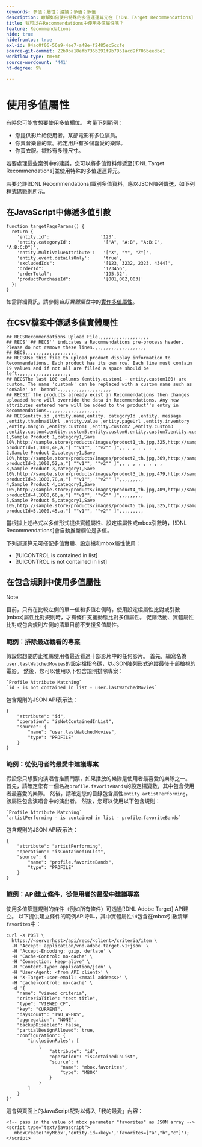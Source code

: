```yaml
---
keywords: 多值；屬性；建議；多值；多值
description: 瞭解如何使用特殊的多值運運算元在 [!DNL Target Recommendations] 中處理多值欄位。
title: 我可以在Recommendations中使用多值屬性嗎？
feature: Recommendations
hide: true
hidefromtoc: true
exl-id: 94ac0f06-56e9-4ee7-a48e-f2485ec5ccfe
source-git-commit: 22b0ba18efb736b291f9b7951acd9f706beedbe1
workflow-type: tm+mt
source-wordcount: '441'
ht-degree: 9%

---
```


# 使用多值屬性

有時您可能會想要使用多值欄位。  考量下列範例：

* 您提供影片給使用者。某部電影有多位演員。
* 你賣音樂會的票。給定用戶有多個喜愛的樂隊。
* 你賣衣服。襯衫有多種尺寸。

若要處理這些案例中的建議，您可以將多值資料傳遞至[!DNL Target Recommendations]並使用特殊的多值運運算元。

若要允許[!DNL Recommendations]識別多值資料，應以JSON陣列傳送，如下列程式碼範例所示。

## 在JavaScript中傳遞多值引數

```
function targetPageParams() { 
  return { 
    'entity.id':                   '123', 
    'entity.categoryId':            '["A", "A:B", "A:B:C", "A:B:C:D"]',        
    'entity.MultiValueAttribute':   '["X", "Y", "Z"]', 
    'entity.event.detailsOnly':     'true', 
    'excludedIds":                  '[123, 3232, 2323, 4344]', 
    'orderId":                      '123456', 
    'orderTotal":                   '195.32', 
    'productPurchaseId":            '[001,002,003]' 
  }; 
}
```

如需詳細資訊，請參閱&#x200B;*自訂實體屬性*&#x200B;中的[實作多值屬性](/help/main/c-recommendations/c-products/custom-entity-attributes.md#section_80FEFE49E8AF415D99B739AA3CBA2A14)。

## 在CSV檔案中傳遞多值實體屬性

```
## RECSRecommendations Upload File,,,,,,,,,,,,,,,,,,,
## RECS''## RECS'' indicates a Recommendations pre-process header. Please do not remove these lines.,,,,,,,,,,,,,,,,,,,
## RECS,,,,,,,,,,,,,,,,,,,
## RECSUse this file to upload product display information to Recommendations. Each product has its own row. Each line must contain 19 values and if not all are filled a space should be left.,,,,,,,,,,,,,,,,,,,
## RECSThe last 100 columns (entity.custom1 - entity.custom100) are custom. The name 'customN' can be replaced with a custom name such as 'onSale' or 'brand'.,,,,,,,,,,,,,,,,,,,
## RECSIf the products already exist in Recommendations then changes uploaded here will override the data in Recommendations. Any new attributes entered here will be added to the product''s entry in Recommendations.,,,,,,,,,,,,,,,,,,,
## RECSentity.id ,entity.name,entity. categoryId ,entity. message ,entity.thumbnailUrl ,entity.value ,entity.pageUrl ,entity.inventory ,entity.margin ,entity.custom1 ,entity.custom2 ,entity.custom3 ,entity.custom4,entity.custom5,entity.custom6,entity.custom7,entity.custom8,entity.custom9,entity.custom10,
1,Sample Product 1,category1,Save 10%,http://sample.store/products/images/product1_th.jpg,325,http://sample.store/products/product_detail.jsp?productId=1,1000,48,a,"[ ""v1"", ""v2"" ]",, , , , , , , ,
2,Sample Product 2,category1,Save 10%,http://sample.store/products/images/product2_th.jpg,369,http://sample.store/products/product_detail.jsp?productId=2,1000,52,a,"[ ""v1"", ""v2"" ]",, , , , , , , ,
3,Sample Product 3,category1,Save 10%,http://sample.store/products/images/product3_th.jpg,479,http://sample.store/products/product_detail.jsp?productId=3,1000,78,a,"[ ""v1"", ""v2"" ]",,,,,,,,,
4,Sample Product 4,category1,Save 10%,http://sample.store/products/images/product4_th.jpg,409,http://sample.store/products/product_detail.jsp?productId=4,1000,66,a,"[ ""v1"", ""v2"" ]",,,,,,,,,
5,Sample Product 5,category1,Save 10%,http://sample.store/products/images/product5_th.jpg,325,http://sample.store/products/product_detail.jsp?productId=5,1000,45,a,"[ ""v1"", ""v2"" ]",,,,,,,,, 
```

當根據上述格式以多值形式提供實體屬性、設定檔屬性或mbox引數時，[!DNL Recommendations]會自動推斷欄位是多值。

下列運運算元可搭配多值實體、設定檔和mbox屬性使用：

* [!UICONTROL is contained in list]
* [!UICONTROL is not contained in list]

## 在包含規則中使用多值屬性

>[!NOTE]
>
>目前，只有在比較左側的單一值和多值右側時，使用設定檔屬性比對或引數(mbox)屬性比對規則時，才有條件支援動態比對多值屬性。 促銷活動、實體屬性比對或包含規則左側的清單目前不支援多值屬性。

### 範例：排除最近觀看的專案

假設您想要防止推薦使用者最近看過十部影片中的任何影片。 首先，編寫名為`user.lastWatchedMovies`的設定檔指令碼，以JSON陣列形式追蹤最後十部檢視的電影。 然後，您可以使用以下包含規則排除專案：

```
`Profile Attribute Matching`
`id - is not contained in list - user.lastWatchedMovies`
```

包含規則的JSON API表示法：

```
{
    "attribute": "id",
    "operation": "isNotContainedInList",
    "source": {
        "name": "user.lastWatchedMovies",
        "type": "PROFILE"
    }
} 
```

### 範例：從使用者的最愛中建議專案

假設您只想要向演唱會推薦門票，如果播放的樂隊是使用者最喜愛的樂隊之一。 首先，請確定您有一個名為`profile.favoriteBands`的設定檔變數，其中包含使用者最喜愛的樂隊。 然後，請確定您的目錄包含屬性`entity.artistPerforming`，該屬性包含演唱會中的演出者。 然後，您可以使用以下包含規則：

```
`Profile Attribute Matching`
`artistPerforming - is contained in list - profile.favoriteBands`
```

包含規則的JSON API表示法：

```
{
    "attribute": "artistPerforming",
    "operation": "isContainedInList",
    "source": {
        "name": "profile.favoriteBands",
        "type": "PROFILE"
    }
}
```

### 範例：API建立條件，從使用者的最愛中建議專案

使用多值篩選規則的條件（例如所有條件）可透過[!DNL Adobe Target] API建立。 以下提供建立條件的範例API呼叫，其中實體屬性`id`包含在mbox引數清單`favorites`中：

```
curl -X POST \
  https://<serverhost>/api/recs/<client>/criteria/item \
  -H 'Accept: application/vnd.adobe.target.v1+json' \
  -H 'Accept-Encoding: gzip, deflate' \
  -H 'Cache-Control: no-cache' \
  -H 'Connection: keep-alive' \
  -H 'Content-Type: application/json' \
  -H 'User-Agent: <from API client>' \
  -H 'X-Target-user-email: <email address>' \
  -H 'cache-control: no-cache' \
  -d '{
    "name": "viewed criteria",
    "criteriaTitle": "test title",
    "type": "VIEWED_CF",
    "key": "CURRENT",
    "daysCount": "TWO_WEEKS",
    "aggregation": "NONE",
    "backupDisabled": false,
    "partialDesignAllowed": true,
    "configuration": {
        "inclusionRules": [
            {
                "attribute": "id",
                "operation": "isContainedInList",
                "source": {
                    "name": "mbox.favorites",
                    "type": "MBOX"
                }
            }
        ]
    }
}'
```

這會與頁面上的JavaScript配對以傳入「我的最愛」內容：

```
<!-- pass in the value of mbox parameter "favorites" as JSON array -->
<script type="text/javascript">
   mboxCreate('myMbox','entity.id=<key>','favorites=["a","b","c"]');
</script>
```
